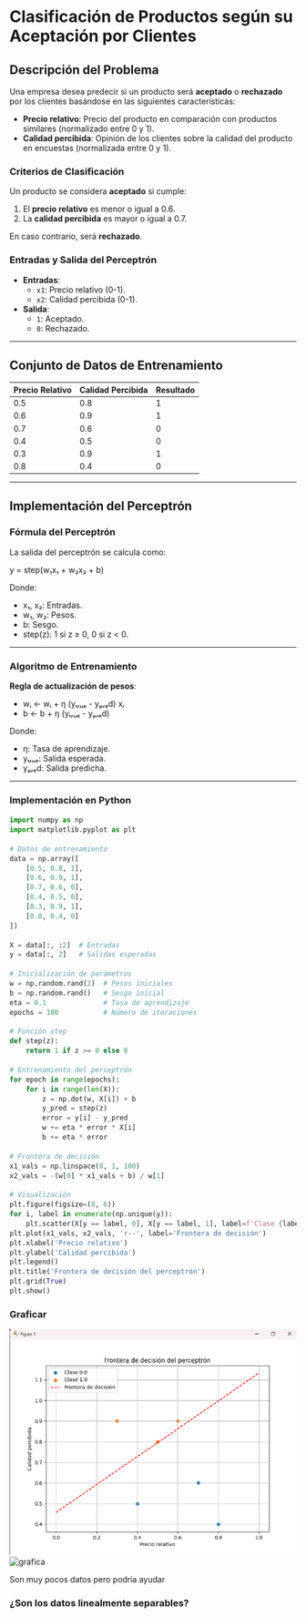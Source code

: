# Clasificación de Productos según su Aceptación por Clientes

## Descripción del Problema
Una empresa desea predecir si un producto será **aceptado** o **rechazado** por los clientes basándose en las siguientes características:

- **Precio relativo**: Precio del producto en comparación con productos similares (normalizado entre 0 y 1).
- **Calidad percibida**: Opinión de los clientes sobre la calidad del producto en encuestas (normalizada entre 0 y 1).

### Criterios de Clasificación
Un producto se considera **aceptado** si cumple:
1. El **precio relativo** es menor o igual a 0.6.
2. La **calidad percibida** es mayor o igual a 0.7.

En caso contrario, será **rechazado**.

### Entradas y Salida del Perceptrón
- **Entradas**:
  - `x1`: Precio relativo (0-1).
  - `x2`: Calidad percibida (0-1).
- **Salida**:
  - `1`: Aceptado.
  - `0`: Rechazado.

---

## Conjunto de Datos de Entrenamiento

| Precio Relativo | Calidad Percibida | Resultado |
|------------------|--------------------|-----------|
| 0.5              | 0.8                | 1         |
| 0.6              | 0.9                | 1         |
| 0.7              | 0.6                | 0         |
| 0.4              | 0.5                | 0         |
| 0.3              | 0.9                | 1         |
| 0.8              | 0.4                | 0         |

---

## Implementación del Perceptrón

### Fórmula del Perceptrón
La salida del perceptrón se calcula como:

y = step(w₁x₁ + w₂x₂ + b)

Donde:
- x₁, x₂: Entradas.
- w₁, w₂: Pesos.
- b: Sesgo.
- step(z): 1 si z ≥ 0, 0 si z < 0.

---

### Algoritmo de Entrenamiento
**Regla de actualización de pesos**:
- wᵢ ← wᵢ + η (yₜᵣᵤₑ - yₚᵣₑd) xᵢ
- b ← b + η (yₜᵣᵤₑ - yₚᵣₑd)

Donde:
- η: Tasa de aprendizaje.
- yₜᵣᵤₑ: Salida esperada.
- yₚᵣₑd: Salida predicha.

---

### Implementación en Python

```python
import numpy as np
import matplotlib.pyplot as plt

# Datos de entrenamiento
data = np.array([
    [0.5, 0.8, 1],
    [0.6, 0.9, 1],
    [0.7, 0.6, 0],
    [0.4, 0.5, 0],
    [0.3, 0.9, 1],
    [0.8, 0.4, 0]
])

X = data[:, :2]  # Entradas
y = data[:, 2]   # Salidas esperadas

# Inicialización de parámetros
w = np.random.rand(2)  # Pesos iniciales
b = np.random.rand()   # Sesgo inicial
eta = 0.1              # Tasa de aprendizaje
epochs = 100           # Número de iteraciones

# Función step
def step(z):
    return 1 if z >= 0 else 0

# Entrenamiento del perceptrón
for epoch in range(epochs):
    for i in range(len(X)):
        z = np.dot(w, X[i]) + b
        y_pred = step(z)
        error = y[i] - y_pred
        w += eta * error * X[i]
        b += eta * error

# Frontera de decisión
x1_vals = np.linspace(0, 1, 100)
x2_vals = -(w[0] * x1_vals + b) / w[1]

# Visualización
plt.figure(figsize=(8, 6))
for i, label in enumerate(np.unique(y)):
    plt.scatter(X[y == label, 0], X[y == label, 1], label=f'Clase {label}')
plt.plot(x1_vals, x2_vals, 'r--', label='Frontera de decisión')
plt.xlabel('Precio relativo')
plt.ylabel('Calidad percibida')
plt.legend()
plt.title('Frontera de decisión del perceptrón')
plt.grid(True)
plt.show()
```

### Graficar
![grafica](grafica.png)
![grafica](https://drive.google.com/file/d/1japV0pgrRluNsisCozXBfUCgjlIQvnFb/view?usp=drive_link)

Son muy pocos datos pero podria ayudar 


### ¿Son los datos linealmente separables?

